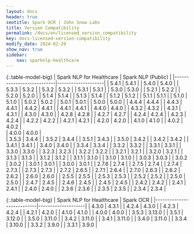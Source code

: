```yaml
---
layout: docs
header: true
seotitle: Spark OCR | John Snow Labs
title: Version Compatibility
permalink: /docs/en/licensed_version_compatibility
key: docs-licensed-version-compatibility
modify_date: 2024-02-29
show_nav: true
sidebar:
    nav: sparknlp-healthcare
---
```


<div class="h3-box" markdown="1">

{:.table-model-big}
| Spark NLP for Healthcare	| Spark NLP (Public) |
|---------------------------|--------------------|
| 5.4.1                     | 5.4.1              |
| 5.4.0                     | 5.4.0              |
| 5.3.3                     | 5.3.2              |
| 5.3.2                     | 5.3.2              |
| 5.3.1                     | 5.3.1              |
| 5.3.0                     | 5.3.0              |
| 5.2.1                     | 5.2.2              |
| 5.2.0                     | 5.2.0              |
| 5.1.4                     | 5.1.4              |
| 5.1.3                     | 5.1.4              |
| 5.1.2                     | 5.1.2              |
| 5.1.1                     | 5.1.1              |
| 5.1.0                     | 5.1.0              |
| 5.0.2                     | 5.0.2              |
| 5.0.1                     | 5.0.1              |
| 5.0.0                     | 5.0.0              |
| 4.4.4                     | 4.4.4              |
| 4.4.3                     | 4.4.1              |
| 4.4.2                     | 4.4.1              |
| 4.4.1                     | 4.4.1              |
| 4.4.0                     | 4.4.0              |
| 4.3.2                     | 4.3.2              |
| 4.3.1                     | 4.3.1              |
| 4.3.0                     | 4.3.0              |
| 4.2.8                     | 4.2.8              |
| 4.2.7                     | 4.2.7              |
| 4.2.4                     | 4.2.4              |
| 4.2.3                     | 4.2.4              |
| 4.2.2                     | 4.2.2              |
| 4.2.1                     | 4.2.1              |
| 4.2.0                     | 4.2.0              |
| 4.1.0                     | 4.1.0              |
| 4.0.2                     | 4.0.2              |  
| 4.0.0                     | 4.0.0              |  
| 3.5.3                     | 3.4.4              |
| 3.5.2                     | 3.4.4              |
| 3.5.1                     | 3.4.3              |
| 3.5.0                     | 3.4.2              |
| 3.4.2                     | 3.4.2              |
| 3.4.1                     | 3.4.1              |
| 3.4.0                     | 3.4.0              |
| 3.3.4     				| 3.3.4              |
| 3.3.2   		         	| 3.3.2              |
| 3.3.1   			        | 3.3.1              |
| 3.3.0   			        | 3.3.0              |
| 3.2.3   			        | 3.2.3              |
| 3.2.2   		         	| 3.2.2              |
| 3.2.1   			        | 3.2.1              |
| 3.2.0   			        | 3.2.1              |
| 3.1.3   			        | 3.1.3              |
| 3.1.2   			        | 3.1.2              |
| 3.1.1   			        | 3.1.0              |
| 3.1.0   			        | 3.1.0              |
| 3.0.3   			        | 3.0.3              |
| 3.0.2   			        | 3.0.2              |
| 3.0.1   			        | 3.0.1              |
| 3.0.0   			        | 3.0.1              |
| 2.7.6   			        | 2.7.4              |
| 2.7.5   			        | 2.7.4              |
| 2.7.4   			        | 2.7.3              |
| 2.7.3   			        | 2.7.3              |
| 2.7.2   			        | 2.6.5              |
| 2.7.1   			        | 2.6.4              |
| 2.7.0   			        | 2.6.3              |
| 2.6.2   			        | 2.6.2              |
| 2.6.0   			        | 2.6.0              |
| 2.5.5   			        | 2.5.5              |
| 2.5.3   			        | 2.5.3              |
| 2.5.2   			        | 2.5.2              |
| 2.5.0   			        | 2.5.0              |
| 2.4.7   			        | 2.4.5              |
| 2.4.6   			        | 2.4.5              |
| 2.4.5   			        | 2.4.5              |
| 2.4.2   			        | 2.4.2              |
| 2.4.1   			        | 2.4.1              |
| 2.4.0   			        | 2.4.0              |
| 2.3.6   			        | 2.3.6              |
| 2.3.5   			        | 2.3.5              |
| 2.3.4   			        | 2.3.4              |


{:.table-model-big}
| Spark NLP for Healthcare	| Spark OCR          |
|---------------------------|--------------------|
| 4.3.0                     | 4.3.1              |
| 4.2.4                     | 4.3.0              |
| 4.2.3                     | 4.2.4              |
| 4.2.1                     | 4.2.0              |
| 4.1.0                     | 4.1.0              |
| 4.0.0                     | 4.0.0              |
| 3.5.3                     | 3.13.0             |
| 3.5.1                     | 3.12.0             |
| 3.5.0				        | 3.11.0             |
| 3.4.2				        | 3.11.0             |
| 3.4.1				        | 3.11.0		     |
| 3.4.0				        | 3.11.0		     |
| 3.3.4				        | 3.10.0		     |
| 3.3.2				        | 3.9.0		         |
| 3.3.1     			    | 3.9.0		         |
